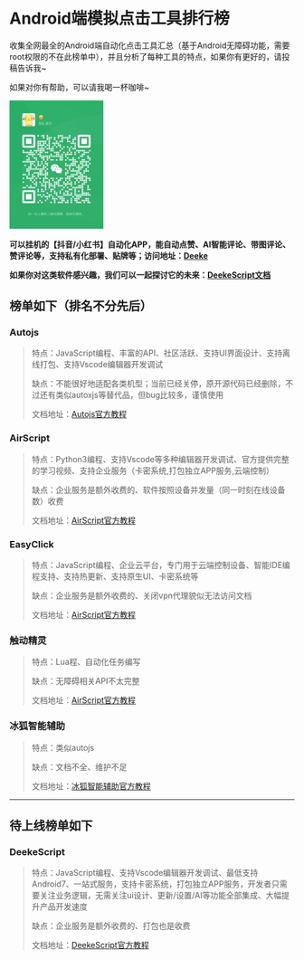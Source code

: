 # Android端模拟点击工具排行榜<img src='https://home.deeke.top/Index/githubStatistic?name=github-autojs' width=0 height=0 />
收集全网最全的Android端自动化点击工具汇总（基于Android无障碍功能，需要root权限的不在此榜单中），并且分析了每种工具的特点，如果你有更好的，请投稿告诉我~

如果对你有帮助，可以请我喝一杯咖啡~ 

<img src="img/weixin.jpg" width='33%' />


<strong>可以挂机的【抖音/小红书】自动化APP，能自动点赞、AI智能评论、带图评论、赞评论等，支持私有化部署、贴牌等；访问地址：<a href='https://github.com/DeekeScript/ad-dke' target='_blank'>Deeke</a></strong>

<strong>如果你对这类软件感兴趣，我们可以一起探讨它的未来：<a href='https://doc.deeke.top' target='_blank'>DeekeScript文档</a></strong>

## 榜单如下（排名不分先后）

### Autojs
> 特点：JavaScript编程、丰富的API、社区活跃、支持UI界面设计、支持离线打包、支持Vscode编辑器开发调试
> 
> 缺点：不能很好地适配各类机型；当前已经关停，原开源代码已经删除，不过还有类似autoxjs等替代品，但bug比较多，谨慎使用
> 
> 文档地址：<a href='http://www.autojs.cc/docs/zh/v8/index.htm' target='_blank'>Autojs官方教程</a>


### AirScript
> 特点：Python3编程、支持Vscode等多种编辑器开发调试、官方提供完整的学习视频、支持企业服务（卡密系统,打包独立APP服务,云端控制）
> 
> 缺点：企业服务是额外收费的、软件按照设备并发量（同一时刻在线设备数）收费
> 
> 文档地址：<a href='http://dev.airscript.cn/docs/android/intro' target='_blank'>AirScript官方教程</a>


### EasyClick
> 特点：JavaScript编程、企业云平台，专门用于云端控制设备、智能IDE编程支持、支持热更新、支持原生UI、卡密系统等
> 
> 缺点：企业服务是额外收费的、关闭vpn代理貌似无法访问文档
> 
> 文档地址：<a href='https://ieasyclick.com/docs' target='_blank'>AirScript官方教程</a>


### 触动精灵
> 特点：Lua程、自动化任务编写
> 
> 缺点：无障碍相关API不太完整
> 
> 文档地址：<a href='https://ieasyclick.com/docs' target='_blank'>AirScript官方教程</a>



### 冰狐智能辅助
> 特点：类似autojs
> 
> 缺点：文档不全、维护不足
> 
> 文档地址：<a href='https://www.appautomation.cn/document/prepare' target='_blank'>冰狐智能辅助官方教程</a>


***

## 待上线榜单如下

### DeekeScript
> 特点：JavaScript编程、支持Vscode编辑器开发调试、最低支持Android7、一站式服务，支持卡密系统，打包独立APP服务，开发者只需要关注业务逻辑，无需关注ui设计、更新/设置/AI等功能全部集成、大幅提升产品开发速度
> 
> 缺点：企业服务是额外收费的、打包也是收费
> 
> 文档地址：<a href='https://doc.deeke.top' target='_blank'>DeekeScript官方教程</a>
> 
